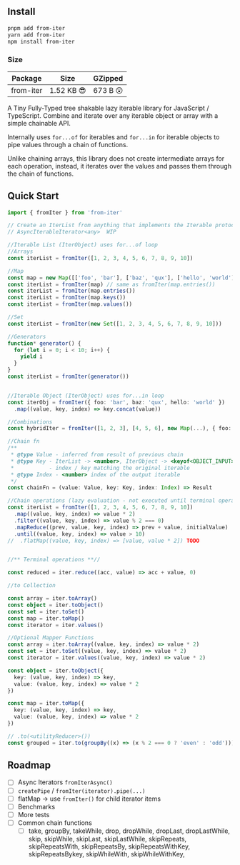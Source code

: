 
## Install
```bash
pnpm add from-iter
yarn add from-iter
npm install from-iter
```
### Size
| Package   | Size      | GZipped |
| --------- | --------- | ------- |
| from-iter | 1.52 KB 😎 | 673 B 😲 |

A Tiny Fully-Typed tree shakable lazy iterable library for JavaScript / TypeScript.
Combine and iterate over any iterable object or array with a simple chainable API.

Internally uses `for...of` for iterables and `for...in` for iterable objects to pipe values through a chain of functions.

Unlike chaining arrays, this library does not create intermediate arrays for each operation, instead, it iterates over the values and passes them through the chain of functions.

## Quick Start

```ts
import { fromIter } from 'from-iter'

// Create an IterList from anything that implements the Iterable protocol
// AsyncIterableIterator<any>  WIP 

//Iterable List (IterObject) uses for...of loop
//Arrays
const iterList = fromIter([1, 2, 3, 4, 5, 6, 7, 8, 9, 10])

//Map
const map = new Map([['foo', 'bar'], ['baz', 'qux'], ['hello', 'world']])
const iterList = fromIter(map) // same as fromIter(map.entries())
const iterList = fromIter(map.entries())
const iterList = fromIter(map.keys())
const iterList = fromIter(map.values())

//Set
const iterList = fromIter(new Set([1, 2, 3, 4, 5, 6, 7, 8, 9, 10]))

//Generators
function* generator() {
  for (let i = 0; i < 10; i++) {
    yield i
  }
}
const iterList = fromIter(generator())


//Iterable Object (IterObject) uses for...in loop
const iterObj = fromIter({ foo: 'bar', baz: 'qux', hello: 'world' })
  .map((value, key, index) => key.concat(value))

//Combinations
const hybridIter = fromIter([1, 2, 3], [4, 5, 6], new Map(...), { foo: 'bar' })

//Chain fn
/**
 * @type Value - inferred from result of previous chain
 * @type Key - IterList -> <number>, IterObject -> <keyof<OBJECT_INPUT>>
 *           - index / key matching the original iterable
 * @type Index - <number> index of the output iterable
 */
const chainFn = (value: Value, key: Key, index: Index) => Result

//Chain operations (lazy evaluation - not executed until terminal operation is called)
const iterList = fromIter([1, 2, 3, 4, 5, 6, 7, 8, 9, 10])
  .map((value, key, index) => value * 2)
  .filter((value, key, index) => value % 2 === 0)
  .mapReduce((prev, value, key, index) => prev + value, initialValue)
  .until((value, key, index) => value > 10) 
//  .flatMap((value, key, index) => [value, value * 2]) TODO


//** Terminal operations **//

const reduced = iter.reduce((acc, value) => acc + value, 0)

//to Collection

const array = iter.toArray()
const object = iter.toObject()
const set = iter.toSet()
const map = iter.toMap()
const iterator = iter.values()

//Optional Mapper Functions
const array = iter.toArray((value, key, index) => value * 2)
const set = iter.toSet((value, key, index) => value * 2)
const iterator = iter.values((value, key, index) => value * 2)

const object = iter.toObject({
  key: (value, key, index) => key,
  value: (value, key, index) => value * 2
})

const map = iter.toMap({
  key: (value, key, index) => key,
  value: (value, key, index) => value * 2
})

// .to(<utilityReducer>())
const grouped = iter.to(groupBy((x) => (x % 2 === 0 ? 'even' : 'odd')))


```

## Roadmap
- [ ] Async Iterators `fromIterAsync()` 
- [ ] `createPipe` / `fromIter(iterator).pipe(...)`
- [ ] flatMap -> use `fromIter()` for child iterator items
- [ ] Benchmarks
- [ ] More tests
- [ ] Common chain functions
  - [ ] take, groupBy, takeWhile, drop, dropWhile, dropLast, dropLastWhile, skip, skipWhile, skipLast, skipLastWhile, skipRepeats, skipRepeatsWith, skipRepeatsBy, skipRepeatsWithKey, skipRepeatsBykey, skipWhileWith, skipWhileWithKey, 
